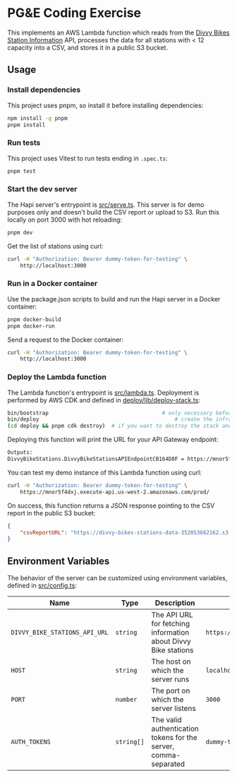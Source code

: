 # PG&E Coding Exercise

This implements an AWS Lambda function which reads from the [Divvy Bikes Station Information](https://gbfs.divvybikes.com/gbfs/en/station_information.json) API, processes the data for all stations with < 12 capacity into a CSV, and stores it in a public S3 bucket.

## Usage

### Install dependencies

This project uses pnpm, so install it before installing dependencies:

```bash
npm install -g pnpm
pnpm install
```

### Run tests

This project uses Vitest to run tests ending in `.spec.ts`:

```bash
pnpm test
```

### Start the dev server

The Hapi server's entrypoint is [src/serve.ts](src/serve.ts). This server is for demo purposes only and doesn't build the CSV report or upload to S3. Run this locally on port 3000 with hot reloading:

```bash
pnpm dev
```

Get the list of stations using curl:

```bash
curl -H "Authorization: Bearer dummy-token-for-testing" \
	http://localhost:3000
```

### Run in a Docker container

Use the package.json scripts to build and run the Hapi server in a Docker container:

```bash
pnpm docker-build
pnpm docker-run
```

Send a request to the Docker container:

```bash
curl -H "Authorization: Bearer dummy-token-for-testing" \
	http://localhost:3000
```

### Deploy the Lambda function

The Lambda function's entrypoint is [src/lambda.ts](src/lambda.ts). Deployment is performed by AWS CDK and defined in [deploy/lib/deploy-stack.ts](deploy/lib/deploy-stack.ts):

```bash
bin/bootstrap  									 # only necessary before your first deploy run
bin/deploy											 # create the infrastructure and deploy the Lambda code
(cd deploy && pnpm cdk destroy)  # if you want to destroy the stack and its resources
```

Deploying this function will print the URL for your API Gateway endpoint:

```bash
Outputs:
DivvyBikeStations.DivvyBikeStationsAPIEndpointCB164D8F = https://mnor5f4dxj.execute-api.us-west-2.amazonaws.com/prod/
```

You can test my demo instance of this Lambda function using curl:

```bash
curl -H "Authorization: Bearer dummy-token-for-testing" \
	https://mnor5f4dxj.execute-api.us-west-2.amazonaws.com/prod/
```

On success, this function returns a JSON response pointing to the CSV report in the public S3 bucket:

```json
{
	"csvReportURL": "https://divvy-bikes-stations-data-352053662162.s3.amazonaws.com/stations-1709197898.csv"
}
```

## Environment Variables

The behavior of the server can be customized using environment variables, defined in [src/config.ts](src/config.ts):

| Name                          | Type       | Description                                                     | Default                                                        |
| ----------------------------- | ---------- | --------------------------------------------------------------- | -------------------------------------------------------------- |
| `DIVVY_BIKE_STATIONS_API_URL` | `string`   | The API URL for fetching information about Divvy Bike stations  | `https://gbfs.divvybikes.com/gbfs/en/station_information.json` |
| `HOST`                        | `string`   | The host on which the server runs                               | `localhost`                                                    |
| `PORT`                        | `number`   | The port on which the server listens                            | `3000`                                                         |
| `AUTH_TOKENS`                 | `string[]` | The valid authentication tokens for the server, comma-separated | `dummy-token-for-testing,another-dummy-token`                  |
